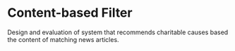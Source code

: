 # Content-based Filter 

Design and evaluation of system that recommends charitable causes based the content of matching news articles.